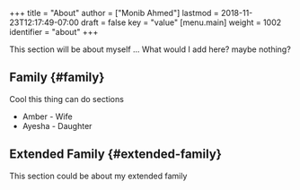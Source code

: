 +++
title = "About"
author = ["Monib Ahmed"]
lastmod = 2018-11-23T12:17:49-07:00
draft = false
key = "value"
[menu.main]
  weight = 1002
  identifier = "about"
+++

This section will be about myself ... What would I add here? maybe nothing?


## Family {#family}

Cool this thing can do sections

-   Amber - Wife
-   Ayesha - Daughter


## Extended Family {#extended-family}

This section could be about my extended family
